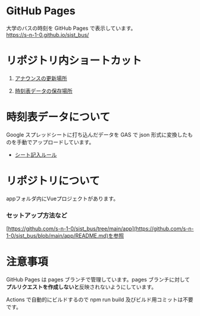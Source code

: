 # GitHub Pages

大学のバスの時刻を GitHub Pages で表示しています。<br>
https://s-n-1-0.github.io/sist_bus/

# リポジトリ内ショートカット

1. [アナウンスの更新場所](./app/src/components/AnnouncementBlock.vue)

2. [時刻表データの保存場所](./app/public/json/schedules/)

# 時刻表データについて

Google スプレッドシートに打ち込んだデータを GAS で json 形式に変換したものを手動でアップロードしています。

- [シート記入ルール](./SHEETRULE.md)

# リポジトリについて

appフォルダ内にVueプロジェクトがあります。

### セットアップ方法など
[https://github.com/s-n-1-0/sist_bus/tree/main/app](https://github.com/s-n-1-0/sist_bus/blob/main/app/README.md)を参照

# 注意事項

GitHub Pages は pages ブランチで管理しています。pages ブランチに対して**プルリクエストを作成しないと**反映されないようにしています。

Actions で自動的にビルドするので npm run build 及びビルド用コミットは不要です。
